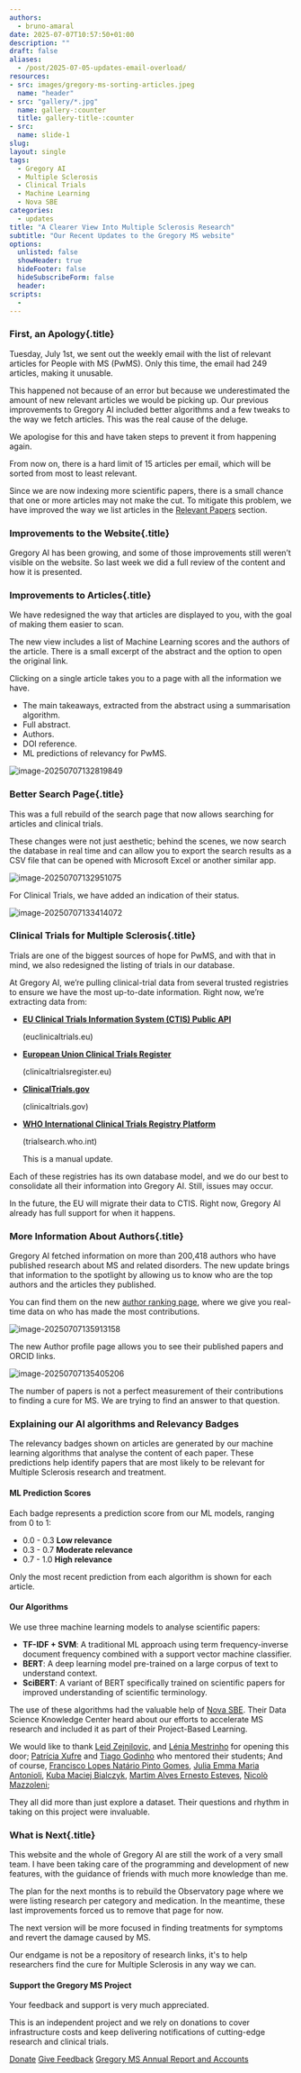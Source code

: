 ```yaml
---
authors:
  - bruno-amaral
date: 2025-07-07T10:57:50+01:00
description: ""
draft: false
aliases: 
  - /post/2025-07-05-updates-email-overload/
resources: 
- src: images/gregory-ms-sorting-articles.jpeg
  name: "header"
- src: "gallery/*.jpg"
  name: gallery-:counter
  title: gallery-title-:counter
- src:
  name: slide-1
slug:
layout: single
tags: 
  - Gregory AI
  - Multiple Sclerosis
  - Clinical Trials
  - Machine Learning
  - Nova SBE
categories: 
  - updates
title: "A Clearer View Into Multiple Sclerosis Research"
subtitle: "Our Recent Updates to the Gregory MS website"
options:
  unlisted: false
  showHeader: true
  hideFooter: false
  hideSubscribeForm: false
  header:
scripts:
  -
---
```


### First, an Apology{.title}

Tuesday, July 1st, we sent out the weekly email with the list of relevant articles for People with MS (PwMS). Only this time, the email had 249 articles, making it unusable.

This happened not because of an error but because we underestimated the amount of new relevant articles we would be picking up. Our previous improvements to Gregory AI included better algorithms and a few tweaks to the way we fetch articles. This was the real cause of the deluge. 

We apologise for this and have taken steps to prevent it from happening again.

From now on, there is a hard limit of 15 articles per email, which will be sorted from most to least relevant. 

Since we are now indexing more scientific papers, there is a small chance that one or more articles may not make the cut. To mitigate this problem, we have improved the way we list articles in the [Relevant Papers](/relevant/) section.

### Improvements to the Website{.title}

Gregory AI has been growing, and some of those improvements still weren’t visible on the website. So last week we did a full review of the content and how it is presented.

### Improvements to Articles{.title}

We have redesigned the way that articles are displayed to you, with the goal of making them easier to scan.

The new view includes a list of Machine Learning scores and the authors of the article. There is a small excerpt of the abstract and the option to open the original link.

Clicking on a single article takes you to a page with all the information we have.

- The main takeaways, extracted from the abstract using a summarisation algorithm.
- Full abstract.
- Authors.
- DOI reference.
- ML predictions of relevancy for PwMS.

![image-20250707132819849](./images/multiple-sclerosis-article-list.png)

### Better Search Page{.title}

This was a full rebuild of the search page that now allows searching for articles and clinical trials.

These changes were not just aesthetic; behind the scenes, we now search the database in real time and can allow you to export the search results as a CSV file that can be opened with Microsoft Excel or another similar app.

![image-20250707132951075](./images/multiple-sclerosis-article-search.png)

For Clinical Trials, we have added an indication of their status.

![image-20250707133414072](./images/multiple-sclerosis-clinical-trials-example.png)



### Clinical Trials for Multiple Sclerosis{.title}

Trials are one of the biggest sources of hope for PwMS, and with that in mind, we also redesigned the listing of trials in our database.

At Gregory AI, we’re pulling clinical-trial data from several trusted registries to ensure we have the most up-to-date information. Right now, we’re extracting data from:

- **[EU Clinical Trials Information System (CTIS) Public API](https://euclinicaltrials.eu/ctis-public-api/)**

  (euclinicaltrials.eu)

- **[European Union Clinical Trials Register](https://www.clinicaltrialsregister.eu)**

  (clinicaltrialsregister.eu)

- **[ClinicalTrials.gov](https://clinicaltrials.gov/)**

  (clinicaltrials.gov)

- **[WHO International Clinical Trials Registry Platform](https://trialsearch.who.int/)**

  (trialsearch.who.int)

  This is a manual update.

Each of these registries has its own database model, and we do our best to consolidate all their information into Gregory AI. Still, issues may occur. 

In the future, the EU will migrate their data to CTIS. Right now, Gregory AI already has full support for when it happens.

### More Information About Authors{.title}

Gregory AI fetched information on more than 200,418 authors who have published research about MS and related disorders. The new update brings that information to the spotlight by allowing us to know who are the top authors and the articles they published.

You can find them on the new [author ranking page](/authors/ranking/), where we give you real-time data on who has made the most contributions.

![image-20250707135913158](./images/multiple-sclerosis-author-ranking.png)

The new Author profile page allows you to see their published papers and ORCID links.

![image-20250707135405206](./images/multiple-sclerosis-author-profile.png)

The number of papers is not a perfect measurement of their contributions to finding a cure for MS. We are trying to find an answer to that question.

### Explaining our AI algorithms and Relevancy Badges

The relevancy badges shown on articles are generated by our machine learning algorithms that analyse the content of each paper. These predictions help identify papers that are most likely to be relevant for Multiple Sclerosis research and treatment.

#### ML Prediction Scores

Each badge represents a prediction score from our ML models, ranging from 0 to 1:

- 0.0 - 0.3 **Low relevance**
- 0.3 - 0.7 **Moderate relevance**
- 0.7 - 1.0 **High relevance**

Only the most recent prediction from each algorithm is shown for each article.

#### Our Algorithms

We use three machine learning models to analyse scientific papers:

- **TF-IDF + SVM**: A traditional ML approach using term frequency-inverse document frequency combined with a support vector machine classifier.
- **BERT**: A deep learning model pre-trained on a large corpus of text to understand context.
- **SciBERT**: A variant of BERT specifically trained on scientific papers for improved understanding of scientific terminology.

The use of these algorithms had the valuable help of [Nova SBE](https://www.novasbe.unl.pt/en/). Their Data Science Knowledge Center heard about our efforts to accelerate MS research and included it as part of their Project-Based Learning.

We would like to thank [Leid Zejnilovic](https://www.linkedin.com/in/leid-zejnilovic-78a0a15/), and [Lénia Mestrinho](https://www.linkedin.com/in/leniamestrinho/) for opening this door; [Patrícia Xufre](https://www.linkedin.com/in/patr%C3%ADcia-xufre-l2e45/) and [Tiago Godinho](https://www.linkedin.com/in/tiagobgodinho) who mentored their students;  And of course, [Francisco Lopes Natário Pinto Gomes](https://www.linkedin.com/in/francisco-lopes-nat%C3%A1rio-pinto-gomes/), [Julia Emma Maria Antonioli](https://www.linkedin.com/in/julia-antonioli/), [Kuba Maciej Bialczyk](https://www.linkedin.com/in/kuba-bialczyk/), [Martim Alves Ernesto Esteves](https://www.linkedin.com/in/martim-e-esteves/), [Nicolò Mazzoleni](https://www.linkedin.com/in/nicolomazzoleni); 

They all did more than just explore a dataset. Their questions and rhythm in taking on this project were invaluable.

### What is Next{.title}

This website and the whole of Gregory AI are still the work of a very small team. I have been taking care of the programming and development of new features, with the guidance of friends with much more knowledge than me.

The plan for the next months is to rebuild the Observatory page where we were listing research per category and medication. In the meantime, these last improvements forced us to remove that page for now.

The next version will be more focused in finding treatments for symptoms and revert the damage caused by MS.

Our endgame is not be a repository of research links, it's to help researchers find the cure for Multiple Sclerosis in any way we can.

<div class="jumbotron">
    <h4 class="display-5">Support the Gregory MS Project</h4>
    <p class="lead">Your feedback and support is very much appreciated.
    </p>
    <p>
    This is an independent project and we rely on donations to cover infrastructure costs and keep delivering notifications of cutting-edge research and clinical trials.
    </p>
    <a class="btn btn-info btn-lg mr-2" href="https://donate.stripe.com/6oEeVmf1tdHIdOw7ss" target="_blank" role="button">Donate</a>
    <a class="btn btn-success btn-lg" href="mailto:team@gregory-ms.com?subject=Gregory MS Feedback" role="button">Give Feedback</a>
    <a class="btn btn-outline-success btn-lg" href="/annual-review/" role="button">Gregory MS Annual Report and Accounts</a>
</div>


